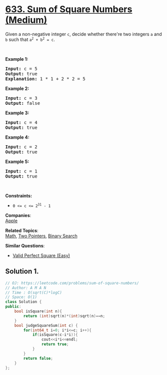 # [633. Sum of Square Numbers (Medium)](https://leetcode.com/problems/sum-of-square-numbers/)

<p>Given a non-negative integer <code>c</code>, decide whether there're two integers <code>a</code> and <code>b</code> such that <code>a<sup>2</sup> + b<sup>2</sup> = c</code>.</p>

<p>&nbsp;</p>
<p><strong>Example 1:</strong></p>

<pre><strong>Input:</strong> c = 5
<strong>Output:</strong> true
<strong>Explanation:</strong> 1 * 1 + 2 * 2 = 5
</pre>

<p><strong>Example 2:</strong></p>

<pre><strong>Input:</strong> c = 3
<strong>Output:</strong> false
</pre>

<p><strong>Example 3:</strong></p>

<pre><strong>Input:</strong> c = 4
<strong>Output:</strong> true
</pre>

<p><strong>Example 4:</strong></p>

<pre><strong>Input:</strong> c = 2
<strong>Output:</strong> true
</pre>

<p><strong>Example 5:</strong></p>

<pre><strong>Input:</strong> c = 1
<strong>Output:</strong> true
</pre>

<p>&nbsp;</p>
<p><strong>Constraints:</strong></p>

<ul>
	<li><code>0 &lt;= c &lt;= 2<sup>31</sup> - 1</code></li>
</ul>


**Companies**:  
[Apple](https://leetcode.com/company/apple)

**Related Topics**:  
[Math](https://leetcode.com/tag/math/), [Two Pointers](https://leetcode.com/tag/two-pointers/), [Binary Search](https://leetcode.com/tag/binary-search/)

**Similar Questions**:
* [Valid Perfect Square (Easy)](https://leetcode.com/problems/valid-perfect-square/)

## Solution 1.

```cpp
// OJ: https://leetcode.com/problems/sum-of-square-numbers/
// Author: A M A N
// Time : O(sqrt(C)*logC)
// Space: O(1)
class Solution {
public:
    bool isSquare(int n){
        return (int)sqrt(n)*(int)sqrt(n)==n;
    }
    bool judgeSquareSum(int c) {
        for(int64_t i=0; i*i<=c; i++){
            if(isSquare(c-i*i)){
                cout<<i*i<<endl;
                return true;
            }
        }
        return false;
    }
};
```